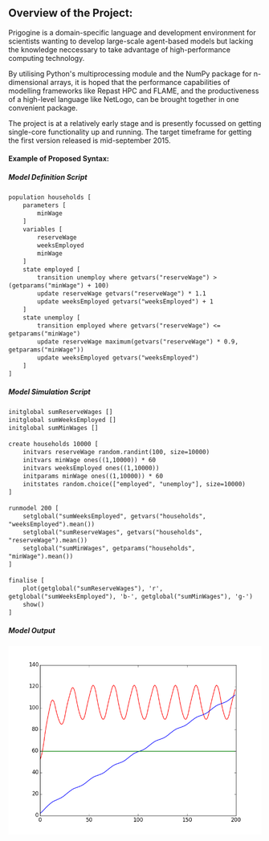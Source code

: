 ## Overview of the Project:

Prigogine is a domain-specific language and development environment for scientists wanting to develop large-scale agent-based models but lacking the knowledge neccessary to take advantage of high-performance computing technology.

By utilising Python's multiprocessing module and the NumPy package for n-dimensional arrays, it is hoped that the performance capabilities of modelling frameworks like Repast HPC and FLAME, and the productiveness of a high-level language like NetLogo, can be brought together in one convenient package.

The project is at a relatively early stage and is presently focussed on getting single-core functionality up and running. The target timeframe for getting the first version released is mid-september 2015.

#### Example of Proposed Syntax:

##### Model Definition Script

    population households [
        parameters [
            minWage
        ]
        variables [
            reserveWage
            weeksEmployed
            minWage
        ]
        state employed [
            transition unemploy where getvars("reserveWage") > (getparams("minWage") + 100)
            update reserveWage getvars("reserveWage") * 1.1
            update weeksEmployed getvars("weeksEmployed") + 1
        ]
        state unemploy [
            transition employed where getvars("reserveWage") <= getparams("minWage")
            update reserveWage maximum(getvars("reserveWage") * 0.9, getparams("minWage"))
            update weeksEmployed getvars("weeksEmployed")
        ]
    ]

##### Model Simulation Script

    initglobal sumReserveWages []
    initglobal sumWeeksEmployed []
    initglobal sumMinWages []

    create households 10000 [
        initvars reserveWage random.randint(100, size=10000)
        initvars minWage ones((1,10000)) * 60
        initvars weeksEmployed ones((1,10000))
        initparams minWage ones((1,10000)) * 60
        initstates random.choice(["employed", "unemploy"], size=10000)
    ]

    runmodel 200 [
        setglobal("sumWeeksEmployed", getvars("households", "weeksEmployed").mean())
        setglobal("sumReserveWages", getvars("households", "reserveWage").mean())
        setglobal("sumMinWages", getparams("households", "minWage").mean())
    ]

    finalise [
        plot(getglobal("sumReserveWages"), 'r', getglobal("sumWeeksEmployed"), 'b-', getglobal("sumMinWages"), 'g-')
        show()
    ]

##### Model Output

![Model Output](https://raw.githubusercontent.com/dblairchappell/Prigogine/master/prigogine/models/labourmarket/figure_1.png)

